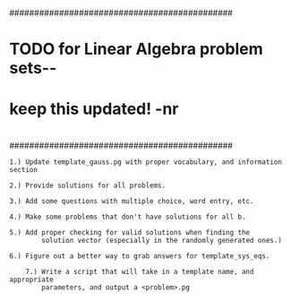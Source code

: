 #############################################
#
# TODO for Linear Algebra problem sets--
# keep this updated! -nr
#
#############################################

	1.) Update template_gauss.pg with proper vocabulary, and information section

	2.) Provide solutions for all problems.

	3.) Add some questions with multiple choice, word entry, etc.

	4.) Make some problems that don't have solutions for all b.

	5.) Add proper checking for valid solutions when finding the 
            solution vector (especially in the randomly generated ones.)

	6.) Figure out a better way to grab answers for template_sys_eqs.
       
        7.) Write a script that will take in a template name, and appropriate 
            parameters, and output a <problem>.pg
